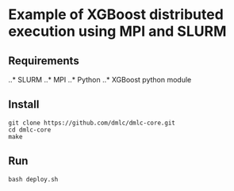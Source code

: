 # Example of XGBoost distributed execution using MPI and SLURM

## Requirements

..* SLURM 
..* MPI
..* Python
..* XGBoost python module

## Install
```
git clone https://github.com/dmlc/dmlc-core.git
cd dmlc-core
make
```

## Run
```
bash deploy.sh
```


